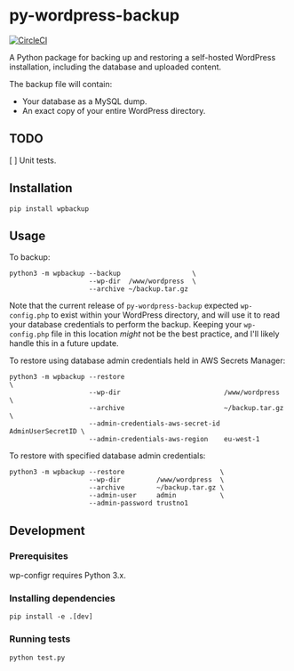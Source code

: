 # py-wordpress-backup

[![CircleCI](https://circleci.com/gh/cariad/py-wordpress-backup/tree/master.svg?style=svg)](https://circleci.com/gh/cariad/py-wordpress-backup/tree/master)

A Python package for backing up and restoring a self-hosted WordPress installation, including the database and uploaded content.

The backup file will contain:

 - Your database as a MySQL dump.
 - An exact copy of your entire WordPress directory.

## TODO

[ ] Unit tests.

## Installation

```shell
pip install wpbackup
```

## Usage

To backup:

```shell
python3 -m wpbackup --backup                  \
                    --wp-dir  /www/wordpress  \
                    --archive ~/backup.tar.gz
```

Note that the current release of `py-wordpress-backup` expected `wp-config.php` to exist within your WordPress directory, and will use it to read your database credentials to perform the backup. Keeping your `wp-config.php` file in this location *might* not be the best practice, and I'll likely handle this in a future update.

To restore using database admin credentials held in AWS Secrets Manager:

```shell
python3 -m wpbackup --restore                                           \
                    --wp-dir                          /www/wordpress    \
                    --archive                         ~/backup.tar.gz   \
                    --admin-credentials-aws-secret-id AdminUserSecretID \
                    --admin-credentials-aws-region    eu-west-1
```

To restore with specified database admin credentials:

```shell
python3 -m wpbackup --restore                        \
                    --wp-dir         /www/wordpress  \
                    --archive        ~/backup.tar.gz \
                    --admin-user     admin           \
                    --admin-password trustno1
```

## Development

### Prerequisites

wp-configr requires Python 3.x.

### Installing dependencies

```shell
pip install -e .[dev]
```

### Running tests

```shell
python test.py
```
